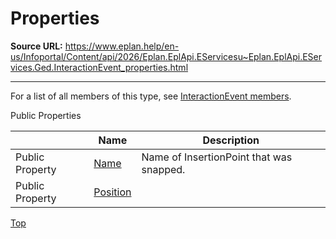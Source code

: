 # Properties

**Source URL:** https://www.eplan.help/en-us/Infoportal/Content/api/2026/Eplan.EplApi.EServicesu~Eplan.EplApi.EServices.Ged.InteractionEvent_properties.html

---

For a list of all members of this type, see [InteractionEvent members](Eplan.EplApi.EServicesu~Eplan.EplApi.EServices.Ged.InteractionEvent_members.html).

Public Properties

|  | Name | Description |
| --- | --- | --- |
| Public Property | [Name](Eplan.EplApi.EServicesu~Eplan.EplApi.EServices.Ged.InteractionEvent~Name.html) | Name of InsertionPoint that was snapped. |
| Public Property | [Position](Eplan.EplApi.EServicesu~Eplan.EplApi.EServices.Ged.InteractionEvent~Position.html) |  |

[Top](#top)

